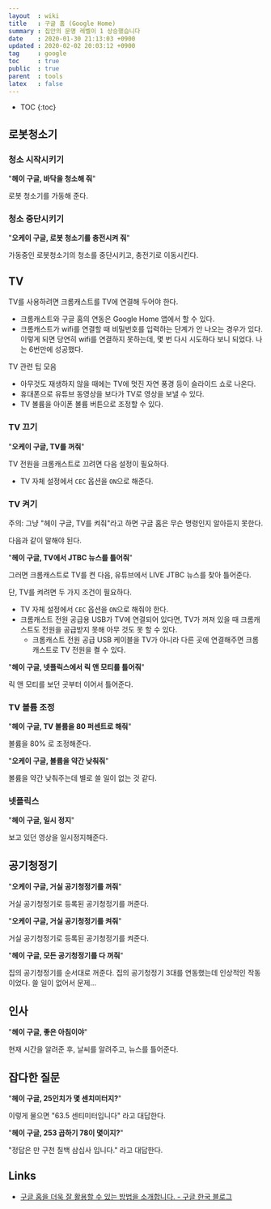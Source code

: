 ```yaml
---
layout  : wiki
title   : 구글 홈 (Google Home)
summary : 집안의 문명 레벨이 1 상승했습니다
date    : 2020-01-30 21:13:03 +0900
updated : 2020-02-02 20:03:12 +0900
tag     : google
toc     : true
public  : true
parent  : tools
latex   : false
---
```

* TOC
{:toc}

## 로봇청소기

### 청소 시작시키기

"**헤이 구글, 바닥을 청소해 줘**"

로봇 청소기를 가동해 준다.

### 청소 중단시키기

"**오케이 구글, 로봇 청소기를 충전시켜 줘**"

가동중인 로봇청소기의 청소를 중단시키고, 충전기로 이동시킨다.

## TV

TV를 사용하려면 크롬캐스트를 TV에 연결해 두어야 한다.

* 크롬캐스트와 구글 홈의 연동은 Google Home 앱에서 할 수 있다.
* 크롬캐스트가 wifi를 연결할 때 비밀번호를 입력하는 단계가 안 나오는 경우가 있다. 이렇게 되면 당연히 wifi를 연결하지 못하는데, 몇 번 다시 시도하다 보니 되었다. 나는 6번만에 성공했다.

TV 관련 팁 모음

* 아무것도 재생하지 않을 때에는 TV에 멋진 자연 풍경 등이 슬라이드 쇼로 나온다.
* 휴대폰으로 유튜브 동영상을 보다가 TV로 영상을 보낼 수 있다.
* TV 볼륨을 아이폰 볼륨 버튼으로 조정할 수 있다.

### TV 끄기

"**오케이 구글, TV를 꺼줘**"

TV 전원을 크롬캐스트로 끄려면 다음 설정이 필요하다.

* TV 자체 설정에서 `CEC` 옵션을 `ON`으로 해준다.

### TV 켜기

주의: 그냥 "헤이 구글, TV를 켜줘"라고 하면 구글 홈은 무슨 명령인지 알아듣지 못한다.

다음과 같이 말해야 된다.

"**헤이 구글, TV에서 JTBC 뉴스를 틀어줘**"

그러면 크롬캐스트로 TV를 켠 다음, 유튜브에서 LIVE JTBC 뉴스를 찾아 틀어준다.

단, TV를 켜려면 두 가지 조건이 필요하다.

* TV 자체 설정에서 `CEC` 옵션을 `ON`으로 해줘야 한다.
* 크롬캐스트 전원 공급용 USB가 TV에 연결되어 있다면, TV가 꺼져 있을 때 크롬캐스트도 전원을 공급받지 못해 아무 것도 못 할 수 있다.
    * 크롬캐스트 전원 공급 USB 케이블을 TV가 아니라 다른 곳에 연결해주면 크롬캐스트로 TV 전원을 켤 수 있다.


"**헤이 구글, 넷플릭스에서 릭 앤 모티를 틀어줘**"

릭 앤 모티를 보던 곳부터 이어서 틀어준다.

### TV 볼륨 조정

"**헤이 구글, TV 볼륨을 80 퍼센트로 해줘**"

볼륨을 80% 로 조정해준다.

"**오케이 구글, 볼륨을 약간 낮춰줘**"

볼륨을 약간 낮춰주는데 별로 쓸 일이 없는 것 같다.

### 넷플릭스

"**헤이 구글, 일시 정지**"

보고 있던 영상을 일시정지해준다.

## 공기청정기

"**오케이 구글, 거실 공기청정기를 꺼줘**"

거실 공기청정기로 등록된 공기청정기를 꺼준다.

"**오케이 구글, 거실 공기청정기를 켜줘**"

거실 공기청정기로 등록된 공기청정기를 켜준다.

"**헤이 구글, 모든 공기청정기를 다 꺼줘**"

집의 공기청정기를 순서대로 꺼준다. 집의 공기청정기 3대를 연동했는데 인상적인 작동이었다. 쓸 일이 없어서 문제...

## 인사

"**헤이 구글, 좋은 아침이야**"

현재 시간을 알려준 후, 날씨를 알려주고, 뉴스를 틀어준다.

## 잡다한 질문

"**헤이 구글, 25인치가 몇 센치미터지?**"

이렇게 물으면 "63.5 센티미터입니다" 라고 대답한다.

"**헤이 구글, 253 곱하기 78이 몇이지?**"

"정답은 만 구천 칠백 삼십사 입니다." 라고 대답한다.

## Links

* [구글 홈을 더욱 잘 활용할 수 있는 방법을 소개합니다. - 구글 한국 블로그][google-blog-2018-10]

[google-blog-2018-10]: https://korea.googleblog.com/2018/10/googlehome.html

